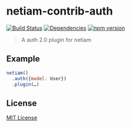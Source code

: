 # netiam-contrib-auth

[![Build Status](https://travis-ci.org/netiam/contrib-auth.svg)](https://travis-ci.org/netiam/contrib-auth)
[![Dependencies](https://david-dm.org/netiam/contrib-auth.svg)](https://david-dm.org/netiam/contrib-auth)
[![npm version](https://badge.fury.io/js/netiam-contrib-auth.svg)](http://badge.fury.io/js/netiam-contrib-auth)

> A auth 2.0 plugin for netiam

## Example

```js
netiam()
  .auth({model: User})
  .plugin(…)
```

## License

[MIT License](http://en.wikipedia.org/wiki/MIT_License)

